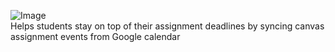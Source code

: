
![Image](https://github.com/user-attachments/assets/19916489-ae51-4ef3-8abc-04d7ff0e02bc)  
Helps students stay on top of their assignment deadlines by syncing canvas assignment events from Google calendar
